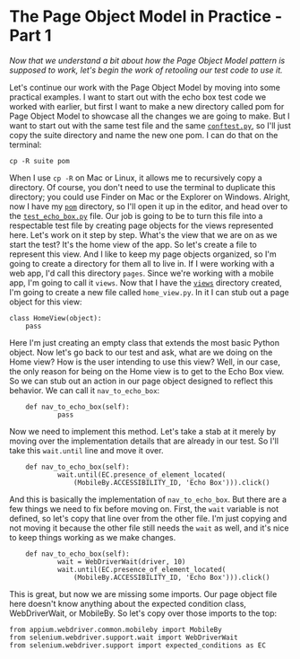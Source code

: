 # The Page Object Model in Practice - Part 1

*Now that we understand a bit about how the Page Object Model pattern is supposed to work, let's begin the work of retooling our test code to use it.*

Let's continue our work with the Page Object Model by moving into some practical examples. I want to start out with the echo box test code we worked with earlier, but first I want to make a new directory called pom for Page Object Model to showcase all the changes we are going to make. But I want to start out with the same test file and the same [<code>conftest.py</code>](https://github.com/lana-20/appium-pom-practice-1/blob/main/pom/conftest.py), so I'll just copy the suite directory and name the new one pom. I can do that on the terminal:

    cp -R suite pom

When I use <code>cp -R</code> on Mac or Linux, it allows me to recursively copy a directory. Of course, you don't need to use the terminal to duplicate this directory; you could use Finder on Mac or the Explorer on Windows. Alright, now I have my [<code>pom</code>](https://github.com/lana-20/appium-pom-practice-1/tree/main/pom) directory, so I'll open it up in the editor, and head over to the [<code>test_echo_box.py</code>](https://github.com/lana-20/appium-pom-practice-1/blob/main/pom/test_echo_box.py) file. Our job is going to be to turn this file into a respectable test file by creating page objects for the views represented here. Let's work on it step by step. What's the view that we are on as we start the test? It's the home view of the app. So let's create a file to represent this view. And I like to keep my page objects organized, so I'm going to create a directory for them all to live in. If I were working with a web app, I'd call this directory <code>pages</code>. Since we're working with a mobile app, I'm going to call it <code>views</code>. Now that I have the [<code>views</code>](https://github.com/lana-20/appium-pom-practice-1/tree/main/pom/views) directory created, I'm going to create a new file called <code>home_view.py</code>. In it I can stub out a page object for this view:

    class HomeView(object):
        pass

Here I'm just creating an empty class that extends the most basic Python object. Now let's go back to our test and ask, what are we doing on the Home view? How is the user intending to use this view? Well, in our case, the only reason for being on the Home view is to get to the Echo Box view. So we can stub out an action in our page object designed to reflect this behavior. We can call it <code>nav_to_echo_box</code>:

        def nav_to_echo_box(self):
                pass

Now we need to implement this method. Let's take a stab at it merely by moving over the implementation details that are already in our test. So I'll take this <code>wait.until</code> line and move it over.

        def nav_to_echo_box(self):
                wait.until(EC.presence_of_element_located(
                    (MobileBy.ACCESSIBILITY_ID, 'Echo Box'))).click()

And this is basically the implementation of <code>nav_to_echo_box</code>. But there are a few things we need to fix before moving on. First, the <code>wait</code> variable is not defined, so let's copy that line over from the other file. I'm just copying and not moving it because the other file still needs the <code>wait</code> as well, and it's nice to keep things working as we make changes.

        def nav_to_echo_box(self):
                wait = WebDriverWait(driver, 10)
                wait.until(EC.presence_of_element_located(
                    (MobileBy.ACCESSIBILITY_ID, 'Echo Box'))).click()

This is great, but now we are missing some imports. Our page object file here doesn't know anything about the expected condition class, WebDriverWait, or MobileBy. So let's copy over those imports to the top:

    from appium.webdriver.common.mobileby import MobileBy
    from selenium.webdriver.support.wait import WebDriverWait
    from selenium.webdriver.support import expected_conditions as EC







